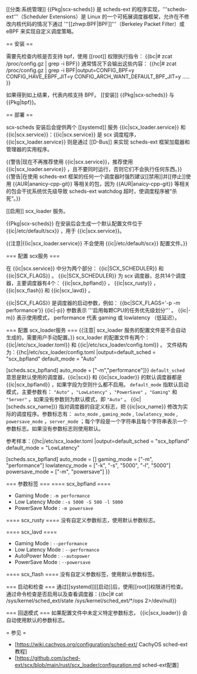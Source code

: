 [[分类:系统管理]]
{{Pkg|scx-scheds}} 是 scheds-ext 的程序实现，'''scheds-ext'''（Scheduler Extensions）是 Linux 的一个可拓展调度器框架，允许在不修改内核代码的情况下通过 '''[[zhwp:BPF|BPF]]'''（Berkeley Packet Filter）或 eBPF 来实现自定义调度策略。

== 安装 ==

需要先检查内核是否支持 bpf，使用 [[root]] 权限执行指令：
{{bc|# zcat /proc/config.gz <nowiki>| </nowiki>grep -i BPF}}
通常情况下会输出这些内容：
{{hc|# zcat /proc/config.gz <nowiki>| </nowiki>grep -i BPF|output=CONFIG_BPF=y
CONFIG_HAVE_EBPF_JIT=y
CONFIG_ARCH_WANT_DEFAULT_BPF_JIT=y
.....
}}

如果得到如上结果，代表内核支持 BPF。
[[安装]] {{Pkg|scx-scheds}} 与 {{Pkg|bpf}}。

== 部署 ==

scx-scheds 安装后会提供两个 [[systemd]] 服务 {{ic|scx_loader.service}} 和 {{ic|scx.service}}：{{ic|scx.service}} 是 scx 调度程序，{{ic|scx_loader.service}} 则是通过 [[D-Bus]] 来实现 scheds-ext 框架加载器和管理器的实用程序。

{{警告|现在不再推荐使用 {{ic|scx.service}}，推荐使用 {{ic|scx_loader.service}} ，且不要同时运行，否则它们不会执行任何东西。}}
{{警告|在使用  scheds-ext  框架的任何一个调度器时强烈建议[[禁用]]并[[停止]]使用 {{AUR|ananicy-cpp-git}} 等相关的包，因为 {{AUR|anaicy-cpp-git}} 等相关的包会干扰系统优先级导致  scheds-ext  watchdog  超时，使调度程序被“杀死”。}}

[[启用]] scx_loader 服务。

{{Pkg|scx-scheds}} 在安装后会生成一个默认配置文件位于 {{ic|/etc/default/scx}} ，用于 {{ic|scx.service}}。

{{注意|{{ic|scx_loader.service}} 不会使用 {{ic|/etc/default/scx}} 配置文件。}}

=== 配置 scx服务 ===

在 {{ic|scx.service}} 中分为两个部分： {{ic|SCX_SCHEDULER}} 和 {{ic|SCX_FLAGS}} 。 {{ic|SCX_SCHEDULER}}	为  scx  调度器，总共14个调度器，主要调度器有4个： {{ic|scx_bpfland}} ， {{ic|scx_rusty}} ， {{ic|scx_flash}} 和 {{ic|scx_lavd}} 。

{{ic|SCX_FLAGS}} 是调度器的启动参数，例如： {{bc|SCX_FLAGS<nowiki>=</nowiki>'-p -m performance'}}  {{ic|-p}} 参数表示 '''启用每颗CPU的任务优先级划分''' 。 {{ic|-m}} 表示使用模式， performance  代表  gaming  或  lowlatency  （低延迟）。

=== 配置 scx_loader服务 ===
{{注意|  scx_loader  服务的配置文件是不会自动生成的，需要用户手动配置。}}
scx_loader  的配置文件有两个：  {{ic|/etc/scx_loader.toml}} 和 {{ic|/etc/scx_loader/config.toml}} 。
文件结构为：{{hc|/etc/scx_loader/config.toml |output=default_sched = "scx_bpfland"
default_mode = "Auto"

[scheds.scx_bpfland]
auto_mode = ["-m","performance"]}}
<code>default_sched</code> 意思是默认使用的调度器，{{ic|scx}} 和 {{ic|scx_loader}} 的默认调度器都是 {{ic|scx_bpfland}} ，如果字段为空则什么都不启用。
<code>default_mode</code> 指默认启动模式，主要参数有： <code>"Auto"</code> ，<code>"LowLatency"</code> ，<code>"PowerSave"</code> ，<code>"Gaming"</code> 和 <code>"Server"</code> 。如果没有参数则为默认模式，即 <code>"Auto"</code> 。
{{ic|[scheds.scx_name]}} 指对调度器的自定义标志，把 {{ic|scx_name}} 修改为实际的调度程序。参数标志有： <code>auto_mode</code> , <code>gaming_mode</code> , <code>lowlatency_mode</code> , <code>powersave_mode</code> ，<code>server_mode</code> ；每个字段是一个字符串且每个字符串表示一个参数标志。如果没有参数标志则使用默认。

参考样本：{{hc|/etc/scx_loader.toml |output=default_sched = "scx_bpfland"
default_mode = "LowLatency"

[scheds.scx_bpfland]
auto_mode = []
gaming_mode = ["-m", "performance"]
lowlatency_mode = ["-k", "-s", "5000", "-l", "5000"]
powersave_mode = ["-m", "powersave"]
}}

=== 参数标签 ===
==== scx_bpfland ====
* Gaming Mode : <code>-m performance</code>
* Low Latency Mode : <code>-s 5000 -S 500 -l 5000</code>
* PowerSave Mode : <code>-m powersave</code>

==== scx_rusty ====
没有自定义参数标志，使用默认参数标志。

==== scx_lavd ====
* Gaming Mode : <code>--performance</code>
* Low Latency Mode : <code>--performance</code>
* AutoPower Mode : <code>--autopower</code>
* PowerSave Mode : <code>--powersave</code>

==== scx_flash ====
没有自定义参数标签，使用默认参数标签。

=== 启动和检查 ===
通过[[systemd]][[启动]]后，使用[[root]]权限进行检查。通过命令检查是否启用以及查看调度器：{{bc|# cat /sys/kernel/sched_ext/state /sys/kernel/sched_ext/*/ops 2>/dev/null}}

=== 回退模式 ===
如果配置文件中未定义特定参数标志， {{ic|scx_loader}} 会自动使用默认的参数标志。

= 参见 =

* [https://wiki.cachyos.org/configuration/sched-ext/ CachyOS sched-ext教程]
* [https://github.com/sched-ext/scx/blob/main/rust/scx_loader/configuration.md sched-ext配置]

